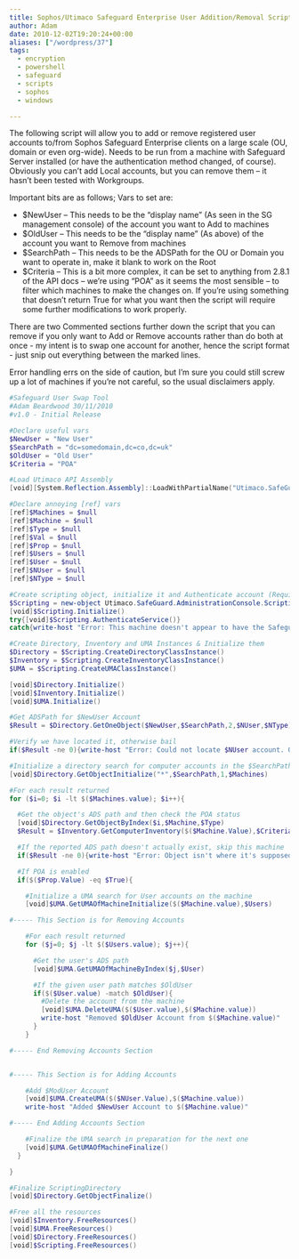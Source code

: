 ```yaml
---
title: Sophos/Utimaco Safeguard Enterprise User Addition/Removal Script
author: Adam
date: 2010-12-02T19:20:24+00:00
aliases: ["/wordpress/37"]
tags:
  - encryption
  - powershell
  - safeguard
  - scripts
  - sophos
  - windows

---
```

The following script will allow you to add or remove registered user accounts to/from Sophos Safeguard Enterprise clients on a large scale (OU, domain or even org-wide). Needs to be run from a machine with Safeguard Server installed (or have the authentication method changed, of course). Obviously you can’t add Local accounts, but you can remove them – it hasn’t been tested with Workgroups.

Important bits are as follows; Vars to set are:

* $NewUser – This needs to be the “display name” (As seen in the SG management console) of the account you want to Add to machines
* $OldUser – This needs to be the “display name” (As above) of the account you want to Remove from machines
* $SearchPath – This needs to be the ADSPath for the OU or Domain you want to operate in, make it blank to work on the Root
* $Criteria – This is a bit more complex, it can be set to anything from 2.8.1 of the API docs – we’re using “POA” as it seems the most sensible – to filter which machines to make the changes on. If you’re using something that doesn’t return True for what you want then the script will require some further modifications to work properly.

There are two Commented sections further down the script that you can remove if you only want to Add or Remove accounts rather than do both at once - my intent is to swap one account for another, hence the script format - just snip out everything between the marked lines.

Error handling errs on the side of caution, but I’m sure you could still screw up a lot of machines if you’re not careful, so the usual disclaimers apply.

```powershell
#Safeguard User Swap Tool
#Adam Beardwood 30/11/2010
#v1.0 - Initial Release

#Declare useful vars
$NewUser = "New User"
$SearchPath = "dc=somedomain,dc=co,dc=uk"
$OldUser = "Old User"
$Criteria = "POA"

#Load Utimaco API Assembly
[void][System.Reflection.Assembly]::LoadWithPartialName("Utimaco.SafeGuard.AdministrationConsole.Scripting")

#Declare annoying [ref] vars
[ref]$Machines = $null
[ref]$Machine = $null
[ref]$Type = $null
[ref]$Val = $null
[ref]$Prop = $null
[ref]$Users = $null
[ref]$User = $null
[ref]$NUser = $null
[ref]$NType = $null

#Create scripting object, initialize it and Authenticate account (Requires Safeguard Server to be installed)
$Scripting = new-object Utimaco.SafeGuard.AdministrationConsole.Scripting.Base
[void]$Scripting.Initialize()
try{[void]$Scripting.AuthenticateService()}
catch{write-host "Error: This machine doesn't appear to have the Safeguard Server component installed, so it can't authenticate in this way. Quitting...";exit 1}

#Create Directory, Inventory and UMA Instances & Initialize them
$Directory = $Scripting.CreateDirectoryClassInstance()
$Inventory = $Scripting.CreateInventoryClassInstance()
$UMA = $Scripting.CreateUMAClassInstance()

[void]$Directory.Initialize()
[void]$Inventory.Initialize()
[void]$UMA.Initialize()

#Get ADSPath for $NewUser Account
$Result = $Directory.GetOneObject($NewUser,$SearchPath,2,$NUser,$NType)

#Verify we have located it, otherwise bail
if($Result -ne 0){write-host "Error: Could not locate $NUser account. Quitting...";exit 1}

#Initialize a directory search for computer accounts in the $SearchPath domain
[void]$Directory.GetObjectInitialize("*",$SearchPath,1,$Machines)

#For each result returned
for ($i=0; $i -lt $($Machines.value); $i++){

  #Get the object's ADS path and then check the POA status
  [void]$Directory.GetObjectByIndex($i,$Machine,$Type)
  $Result = $Inventory.GetComputerInventory($($Machine.Value),$Criteria,$Val,$Prop)

  #If the reported ADS path doesn't actually exist, skip this machine
  if($Result -ne 0){write-host "Error: Object isn't where it's supposed to be. Skipping...";continue}

  #If POA is enabled
  if($($Prop.Value) -eq $True){

    #Initialize a UMA search for User accounts on the machine
    [void]$UMA.GetUMAOfMachineInitialize($($Machine.value),$Users)

#----- This Section is for Removing Accounts

    #For each result returned
    for ($j=0; $j -lt $($Users.value); $j++){

      #Get the user's ADS path
      [void]$UMA.GetUMAOfMachineByIndex($j,$User)

      #If the given user path matches $OldUser
      if($($User.value) -match $OldUser){
        #Delete the account from the machine
        [void]$UMA.DeleteUMA($($User.value),$($Machine.value))
        write-host "Removed $OldUser Account from $($Machine.value)"
      }
    }

#----- End Removing Accounts Section


#----- This Section is for Adding Accounts

    #Add $ModUser Account
    [void]$UMA.CreateUMA($($NUser.Value),$($Machine.value))
    write-host "Added $NewUser Account to $($Machine.value)"

#----- End Adding Accounts Section

    #Finalize the UMA search in preparation for the next one
    [void]$UMA.GetUMAOfMachineFinalize()
  }

}

#Finalize ScriptingDirectory
[void]$Directory.GetObjectFinalize()

#Free all the resources
[void]$Inventory.FreeResources()
[void]$UMA.FreeResources()
[void]$Directory.FreeResources()
[void]$Scripting.FreeResources()
```
